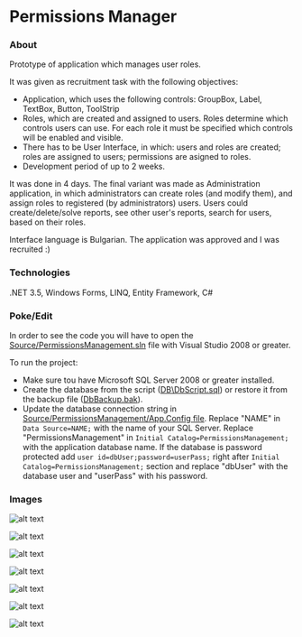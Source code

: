 # Permissions Manager

### About

Prototype of application which manages user roles. 

It was given as recruitment task with the following objectives:
- Application, which uses the following controls: GroupBox, Label, TextBox, Button, ToolStrip
- Roles, which are created and assigned to users. Roles determine which controls users can use. For each role it must be specified which controls will be enabled and visible. 
- There has to be User Interface, in which: users and roles are created; roles are assigned to users; permissions are asigned to roles.
- Development period of up to 2 weeks.

It was done in 4 days. The final variant was made as Administration application, in which administrators can create roles (and modify them), and assign roles to registered (by administrators) users. Users could create/delete/solve reports, see other user's reports, search for users, based on their roles.

Interface language is Bulgarian. 
The application was approved and I was recruited :) 

### Technologies

.NET 3.5, Windows Forms, LINQ, Entity Framework, C#

### Poke/Edit

In order to see the code you will have to open the [Source/PermissionsManagement.sln](https://github.com/raste/PermissionsManager/blob/master/Source/PermissionsManagement.sln) file with Visual Studio 2008 or greater.

To run the project: 
- Make sure tou have Microsoft SQL Server 2008 or greater installed. 
- Create the database from the script ([DB\DbScript.sql](https://github.com/raste/PermissionsManager/blob/master/DB/DbScript.sql)) or restore it from the backup file ([DbBackup.bak](https://github.com/raste/PermissionsManager/blob/master/DB/DbBackup.bak)).
- Update the database connection string in [Source/PermissionsManagement/App.Config file](https://github.com/raste/PermissionsManager/blob/master/Source/PermissionsManagement/App.Config). Replace "NAME" in `Data Source=NAME;` with the name of your SQL Server. Replace "PermissionsManagement" in `Initial Catalog=PermissionsManagement;` with the application database name. If the database is password protected add `user id=dbUser;password=userPass;` right after `Initial Catalog=PermissionsManagement;` section and replace "dbUser" with the database user and "userPass" with his password.

### Images

![alt text](https://github.com/raste/PermissionsManager/blob/master/screenshots/admin_reg.png "First start admin registration")

![alt text](https://github.com/raste/PermissionsManager/blob/master/screenshots/login.png "Log in")

![alt text](https://github.com/raste/PermissionsManager/blob/master/screenshots/add_role.png "Role creation")

![alt text](https://github.com/raste/PermissionsManager/blob/master/screenshots/add_user.png "User registration")

![alt text](https://github.com/raste/PermissionsManager/blob/master/screenshots/add_report.png "Report writing")

![alt text](https://github.com/raste/PermissionsManager/blob/master/screenshots/reports.png "All reports")

![alt text](https://github.com/raste/PermissionsManager/blob/master/screenshots/search.png "Search")
